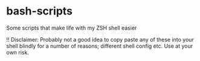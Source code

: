 # bash-scripts
Some scripts that make life with my ZSH shell easier

!! Disclaimer: Probably not a good idea to copy paste any of these into your shell blindly for a number of reasons; different shell config etc. Use at your own risk.
